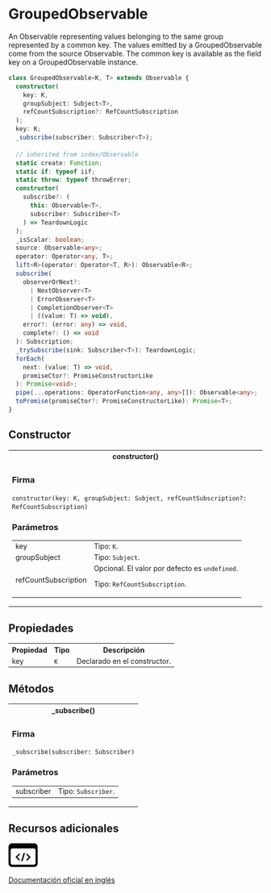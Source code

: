 # GroupedObservable

An Observable representing values belonging to the same group represented by a common key. The values emitted by a GroupedObservable come from the source Observable. The common key is available as the field key on a GroupedObservable instance.

```typescript
class GroupedObservable<K, T> extends Observable {
  constructor(
    key: K,
    groupSubject: Subject<T>,
    refCountSubscription?: RefCountSubscription
  );
  key: K;
  _subscribe(subscriber: Subscriber<T>);

  // inherited from index/Observable
  static create: Function;
  static if: typeof iif;
  static throw: typeof throwError;
  constructor(
    subscribe?: (
      this: Observable<T>,
      subscriber: Subscriber<T>
    ) => TeardownLogic
  );
  _isScalar: boolean;
  source: Observable<any>;
  operator: Operator<any, T>;
  lift<R>(operator: Operator<T, R>): Observable<R>;
  subscribe(
    observerOrNext?:
      | NextObserver<T>
      | ErrorObserver<T>
      | CompletionObserver<T>
      | ((value: T) => void),
    error?: (error: any) => void,
    complete?: () => void
  ): Subscription;
  _trySubscribe(sink: Subscriber<T>): TeardownLogic;
  forEach(
    next: (value: T) => void,
    promiseCtor?: PromiseConstructorLike
  ): Promise<void>;
  pipe(...operations: OperatorFunction<any, any>[]): Observable<any>;
  toPromise(promiseCtor?: PromiseConstructorLike): Promise<T>;
}
```

## Constructor

<table>
<tr><th>constructor()</th></tr>
<tr><td>
<h3>Firma</h3>
<code>constructor(key: K, groupSubject: Subject<T>, refCountSubscription?: RefCountSubscription)</code>
<h3>Parámetros</h3>
<table>
<tr><td>key</td><td>Tipo: <code>K</code>.</td></tr>
<tr><td>groupSubject</td><td>Tipo: <code>Subject</code>.</td></tr>
<tr><td>refCountSubscription</td><td>Opcional. El valor por defecto es <code>undefined</code>.

Tipo: <code>RefCountSubscription</code>.</td></tr>

</table>

</td></tr>
</table>

## Propiedades

<table>
<tr><th>Propiedad</th><th>Tipo</th><th>Descripción</th></tr>
<tr><td>key</td><td><code>K</code></td><td>Declarado en el constructor.</td></tr>
</table>

## Métodos

<table>
<tr><th>_subscribe()</th></tr>
<tr><td>
<h3>Firma</h3>
<code>_subscribe(subscriber: Subscriber<T>)</code>

<h3>Parámetros</h3>
<table>
<tr><td>subscriber</td><td>Tipo: <code>Subscriber</code>.</td></tr>
</table>
</td></tr>
</table>

## Recursos adicionales

<a class="source-icon" target="_blank" href="https://github.com/ReactiveX/rxjs/blob/6.5.5/src/internal/operators/groupBy.ts#L269-L296">
<img src="assets/icons/source-code.png" alt="Source code">
</a>
</div>

<a target="_blank" href="https://rxjs.dev/api/index/class/GroupedObservable">Documentación oficial en inglés</a>
